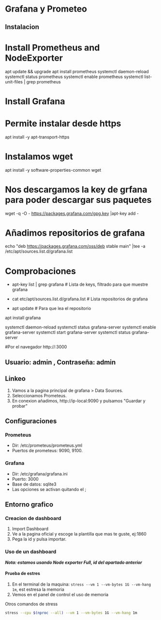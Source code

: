 # Grafana y Prometeo
## Instalacion
# Install Prometheus and NodeExporter
apt update && upgrade
apt install prometheus
systemctl daemon-reload
systemctl status prometheus
systemctl enable prometheus
systemctl list-unit-files | grep prometheus
# Install Grafana
# Permite instalar desde https
apt install -y apt-transport-https
# Instalamos wget
apt install -y software-properties-common wget
# Nos descargamos la key de grfana para poder descargar sus paquetes
wget -q -O - https://packages.grafana.com/gpg.key |apt-key add -
# Añadimos repositorios de grafana
echo "deb https://packages.grafana.com/oss/deb stable main" |tee -a /etc/apt/sources.list.d/grafana.list

# Comprobaciones
* apt-key list | grep grafana # Lista de keys, filtrado para que muestre grafana

* cat etc/apt/sources.list.d/grafana.list # Lista repositorios de grafana

* apt update # Para que lea el repositorio

apt install grafana

systemctl daemon-reload
systemctl status grafana-server
systemctl enable grafana-server
systemctl start grafana-server
systemctl status grafana-server

#Por el navegador
http://<ipmaquina>:3000
## Usuario: admin , Contraseña: admin
## Linkeo
1. Vamos a  la pagina principal de grafana > Data Sources.
2. Seleccionamos Prometeus.
3. En conexion añadimos, http://ip-local:9090 y pulsamos "Guardar y probar"

## Configuraciones
### Prometeus
* Dir: /etc/prometeus/prometeus.yml
* Puertos de prometeus: 9090, 9100.

### Grafana
* Dir: /etc/grafana/grafana.ini
* Puerto: 3000
* Base de datos: sqlite3
* Las opciones se activan quitando el ;

## Entorno grafico
### Creacion de dashboard
1. Import Dashboard 
2. Ve a la pagina oficial y escoge la plantilla que mas te guste, ej:1860
3. Pega la id y pulsa importar.

### Uso de un dashboard
***Nota: estamos usando Node exporter Full, id del apartado anterior***

#### Prueba de estres
1. En el terminal de la maquina: `stress --vm 1 --vm-bytes 1G --vm-hang 1m`, est estresa la memoria
2. Vemos en el panel de control el uso de memoria

Otros comandos de stress
~~~bash
stress --cpu $(nproc --all) --vm 1 --vm-bytes 1G --vm-hang 1m

~~~